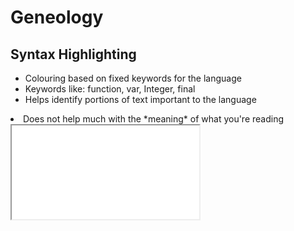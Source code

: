 # Geneology


## Syntax Highlighting

- Colouring based on fixed keywords for the language<!-- .element: class="fragment" -->
- Keywords like: function, var, Integer, final<!-- .element: class="fragment" -->
- Helps identify portions of text important to the language<!-- .element: class="fragment" -->
<li>Does not help much with the *meaning* of what you're reading</li><!-- .element: class="fragment" -->


<iframe src="examples/example-syntax.js.html"/>

